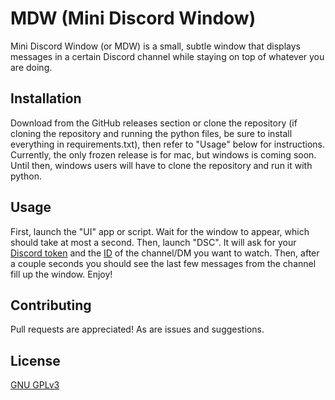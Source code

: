 # MDW (Mini Discord Window)

Mini Discord Window (or MDW) is a small, subtle window that displays messages in a certain Discord channel while staying on top of whatever you are doing.

## Installation

Download from the GitHub releases section or clone the repository (if cloning the repository and running the python files, be sure to install everything in requirements.txt), then refer to "Usage" below for instructions. Currently, the only frozen release is for mac, but windows is coming soon. Until then, windows users will have to clone the repository and run it with python.

## Usage

First, launch the "UI" app or script. Wait for the window to appear, which should take at most a second. Then, launch "DSC". It will ask for your [Discord token](https://github.com/Tyrrrz/DiscordChatExporter/wiki/Obtaining-Token-and-Channel-IDs#how-to-get-a-user-token) and the [ID](https://github.com/Tyrrrz/DiscordChatExporter/wiki/Obtaining-Token-and-Channel-IDs#how-to-get-a-server-id-or-a-server-channel-id) of the channel/DM you want to watch. Then, after a couple seconds you should see the last few messages from the channel fill up the window. Enjoy!

## Contributing
Pull requests are appreciated! As are issues and suggestions.

## License
[GNU GPLv3](https://choosealicense.com/licenses/gpl-3.0/)
